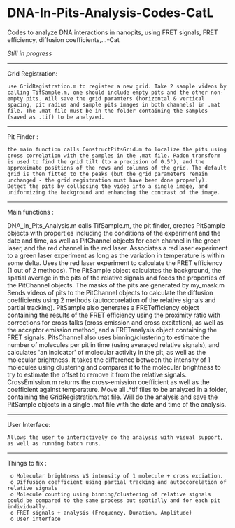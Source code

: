 # DNA-In-Pits-Analysis-Codes-CatL
Codes to analyze DNA interactions in nanopits, using FRET signals, FRET efficiency, diffusion coefficients,...-Cat

*Still in progress* 

--------------------------------------------------------------------------------------------------------------------------------

Grid Registration: 

    use GridRegistration.m to register a new grid. Take 2 sample videos by calling TifSample.m, one should include empty pits and the other non-empty pits. Will save the grid paramters (horizontal & vertical spacing, pit radius and sample pits images in both channels) in .mat file. The .mat file must be in the folder containing the samples (saved as .tif) to be analyzed. 

--------------------------------------------------------------------------------------------------------------------------------
    
Pit Finder :

    the main function calls ConstructPitsGrid.m to localize the pits using cross correlation with the samples in the .mat file. Radon transform is used to find the grid tilt (to a precision of 0.5°), and the approximate positions of the rows and columns of the grid. The default grid is then fitted to the peaks (but the grid parameters remain unchanged - the grid registration must have been done properly). Detect the pits by collapsing the video into a single image, and uniformizing the background and enhancing the contrast of the image.
 
 --------------------------------------------------------------------------------------------------------------------------------
    
Main functions :

DNA_In_Pits_Analysis.m calls TifSample.m, the pit finder, creates PitSample objects with properties including the conditions of the experiment and the date and time, as well as PitChannel objects for each channel in the green laser, and the red channel in the red laser. Associates a red laser experiment to a green laser experiment as long as the variation in temperature is within some delta. Uses the red laser experiment to calculate the FRET efficiency (1 out of 2 methods). The PitSample object calculates the background, the spatial average in the pits of the relative signals and feeds the properties of the PitChannel objects. The masks of the pits are generated by my_mask.m Sends videos of pits to the PitChannel objects to calculate the diffusion coefficients using 2 methods (autoccorelation of the relative signals and partial tracking). PitSample also generates a FRETefficiency object containing the results of the FRET efficiency using the proximity ratio with corrections for cross talks (cross emission and cross excitation), as well as the acceptor emission method, and a FRETanalysis object containing the FRET signals. PitsChannel also uses binning/clustering to estimate the number of molecules per pit in time (using averaged relative signals), and calculates 'an indicator' of molecular activity in the pit, as well as the molecular brightness. It takes the difference between the intensity of 1 molecules using clustering and compares it to the molecular brightness to try to estimate the offset to remove it from the relative signals. CrossEmission.m returns the cross-emission coefficient as well as the coefficient against temperature. Move all .*tif files to be analyzed in a folder, containing the GridRegistration.mat file. Will do the analysis and save the PitSample objects in a single .mat file with the date and time of the analysis.

--------------------------------------------------------------------------------------------------------------------------------  
User Interface:

    Allows the user to interactively do the analysis with visual support, as well as running batch runs.

--------------------------------------------------------------------------------------------------------------------------------
  
Things to fix : 

     o Molecular brightness VS intensity of 1 molecule + cross exciation.
     o Diffusion coefficient using partial tracking and autoccorelation of relative signals
     o Molecule counting using binning/clustering of relative signals could be compared to the same process but spatially and for each pit individually.
     o FRET signals + analysis (Frequency, Duration, Amplitude)
     o User interface
    
